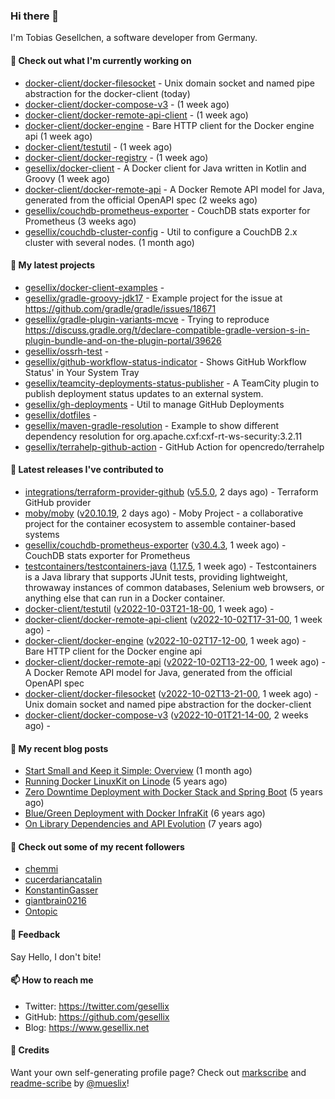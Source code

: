 ### Hi there 👋

I'm Tobias Gesellchen, a software developer from Germany.

#### 👷 Check out what I'm currently working on

- [docker-client/docker-filesocket](https://github.com/docker-client/docker-filesocket) - Unix domain socket and named pipe abstraction for the docker-client (today)
- [docker-client/docker-compose-v3](https://github.com/docker-client/docker-compose-v3) -  (1 week ago)
- [docker-client/docker-remote-api-client](https://github.com/docker-client/docker-remote-api-client) -  (1 week ago)
- [docker-client/docker-engine](https://github.com/docker-client/docker-engine) - Bare HTTP client for the Docker engine api (1 week ago)
- [docker-client/testutil](https://github.com/docker-client/testutil) -  (1 week ago)
- [docker-client/docker-registry](https://github.com/docker-client/docker-registry) -  (1 week ago)
- [gesellix/docker-client](https://github.com/gesellix/docker-client) - A Docker client for Java written in Kotlin and Groovy (1 week ago)
- [docker-client/docker-remote-api](https://github.com/docker-client/docker-remote-api) - A Docker Remote API model for Java, generated from the official OpenAPI spec (2 weeks ago)
- [gesellix/couchdb-prometheus-exporter](https://github.com/gesellix/couchdb-prometheus-exporter) - CouchDB stats exporter for Prometheus (3 weeks ago)
- [gesellix/couchdb-cluster-config](https://github.com/gesellix/couchdb-cluster-config) - Util to configure a CouchDB 2.x cluster with several nodes. (1 month ago)

#### 🌱 My latest projects

- [gesellix/docker-client-examples](https://github.com/gesellix/docker-client-examples) - 
- [gesellix/gradle-groovy-jdk17](https://github.com/gesellix/gradle-groovy-jdk17) - Example project for the issue at https://github.com/gradle/gradle/issues/18671
- [gesellix/gradle-plugin-variants-mcve](https://github.com/gesellix/gradle-plugin-variants-mcve) - Trying to reproduce https://discuss.gradle.org/t/declare-compatible-gradle-version-s-in-plugin-bundle-and-on-the-plugin-portal/39626
- [gesellix/ossrh-test](https://github.com/gesellix/ossrh-test) - 
- [gesellix/github-workflow-status-indicator](https://github.com/gesellix/github-workflow-status-indicator) - Shows GitHub Workflow Status&#39; in Your System Tray
- [gesellix/teamcity-deployments-status-publisher](https://github.com/gesellix/teamcity-deployments-status-publisher) - A TeamCity plugin to publish deployment status updates to an external system.
- [gesellix/gh-deployments](https://github.com/gesellix/gh-deployments) - Util to manage GitHub Deployments
- [gesellix/dotfiles](https://github.com/gesellix/dotfiles) - 
- [gesellix/maven-gradle-resolution](https://github.com/gesellix/maven-gradle-resolution) - Example to show different dependency resolution for org.apache.cxf:cxf-rt-ws-security:3.2.11
- [gesellix/terrahelp-github-action](https://github.com/gesellix/terrahelp-github-action) - GitHub Action for opencredo/terrahelp

#### 🔭 Latest releases I've contributed to

- [integrations/terraform-provider-github](https://github.com/integrations/terraform-provider-github) ([v5.5.0](https://github.com/integrations/terraform-provider-github/releases/tag/v5.5.0), 2 days ago) - Terraform GitHub provider
- [moby/moby](https://github.com/moby/moby) ([v20.10.19](https://github.com/moby/moby/releases/tag/v20.10.19), 2 days ago) - Moby Project - a collaborative project for the container ecosystem to assemble container-based systems
- [gesellix/couchdb-prometheus-exporter](https://github.com/gesellix/couchdb-prometheus-exporter) ([v30.4.3](https://github.com/gesellix/couchdb-prometheus-exporter/releases/tag/v30.4.3), 1 week ago) - CouchDB stats exporter for Prometheus
- [testcontainers/testcontainers-java](https://github.com/testcontainers/testcontainers-java) ([1.17.5](https://github.com/testcontainers/testcontainers-java/releases/tag/1.17.5), 1 week ago) - Testcontainers is a Java library that supports JUnit tests, providing lightweight, throwaway instances of common databases, Selenium web browsers, or anything else that can run in a Docker container.
- [docker-client/testutil](https://github.com/docker-client/testutil) ([v2022-10-03T21-18-00](https://github.com/docker-client/testutil/releases/tag/v2022-10-03T21-18-00), 1 week ago) - 
- [docker-client/docker-remote-api-client](https://github.com/docker-client/docker-remote-api-client) ([v2022-10-02T17-31-00](https://github.com/docker-client/docker-remote-api-client/releases/tag/v2022-10-02T17-31-00), 1 week ago) - 
- [docker-client/docker-engine](https://github.com/docker-client/docker-engine) ([v2022-10-02T17-12-00](https://github.com/docker-client/docker-engine/releases/tag/v2022-10-02T17-12-00), 1 week ago) - Bare HTTP client for the Docker engine api
- [docker-client/docker-remote-api](https://github.com/docker-client/docker-remote-api) ([v2022-10-02T13-22-00](https://github.com/docker-client/docker-remote-api/releases/tag/v2022-10-02T13-22-00), 1 week ago) - A Docker Remote API model for Java, generated from the official OpenAPI spec
- [docker-client/docker-filesocket](https://github.com/docker-client/docker-filesocket) ([v2022-10-02T13-21-00](https://github.com/docker-client/docker-filesocket/releases/tag/v2022-10-02T13-21-00), 1 week ago) - Unix domain socket and named pipe abstraction for the docker-client
- [docker-client/docker-compose-v3](https://github.com/docker-client/docker-compose-v3) ([v2022-10-01T21-14-00](https://github.com/docker-client/docker-compose-v3/releases/tag/v2022-10-01T21-14-00), 2 weeks ago) - 

#### 📜 My recent blog posts

- [Start Small and Keep it Simple: Overview](https://www.gesellix.net/post/start-small-keep-it-simple-overview/) (1 month ago)
- [Running Docker LinuxKit on Linode](https://www.gesellix.net/post/running-docker-linuxkit-on-linode/) (5 years ago)
- [Zero Downtime Deployment with Docker Stack and Spring Boot](https://www.gesellix.net/post/zero-downtime-deployment-with-docker-stack-and-spring-boot/) (5 years ago)
- [Blue/Green Deployment with Docker InfraKit](https://www.gesellix.net/post/blue-green-deployment-with-docker-infrakit/) (6 years ago)
- [On Library Dependencies and API Evolution](https://www.gesellix.net/post/choosing-a-library/) (7 years ago)



#### 👯 Check out some of my recent followers

- [chemmi](https://github.com/chemmi)
- [cucerdariancatalin](https://github.com/cucerdariancatalin)
- [KonstantinGasser](https://github.com/KonstantinGasser)
- [giantbrain0216](https://github.com/giantbrain0216)
- [Ontopic](https://github.com/Ontopic)

#### 💬 Feedback

Say Hello, I don't bite!

#### 📫 How to reach me

- Twitter: https://twitter.com/gesellix
- GitHub: https://github.com/gesellix
- Blog: https://www.gesellix.net

#### 🙇 Credits

Want your own self-generating profile page? Check out [markscribe](https://github.com/muesli/markscribe)
and [readme-scribe](https://github.com/muesli/readme-scribe) by [@mueslix](https://twitter.com/mueslix)!
